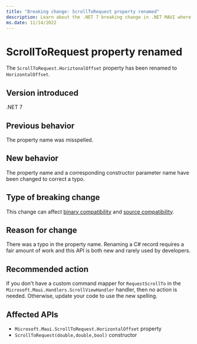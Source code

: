 ```yaml
---
title: "Breaking change: ScrollToRequest property renamed"
description: Learn about the .NET 7 breaking change in .NET MAUI where the property for horizontal offset was renamed.
ms.date: 11/14/2022
---
```

# ScrollToRequest property renamed

The `ScrollToRequest.HoriztonalOffset` property has been renamed to `HorizontalOffset`.

## Version introduced

.NET 7

## Previous behavior

The property name was misspelled.

## New behavior

The property name and a corresponding constructor parameter name have been changed to correct a typo.

## Type of breaking change

This change can affect [binary compatibility](../../categories.md#binary-compatibility) and [source compatibility](../../categories.md#source-compatibility).

## Reason for change

There was a typo in the property name. Renaming a C# record requires a fair amount of work and this API is both new and rarely used by developers.

## Recommended action

If you don't have a custom command mapper for `RequestScrollTo` in the `Microsoft.Maui.Handlers.ScrollViewHandler` handler, then no action is needed. Otherwise, update your code to use the new spelling.

## Affected APIs

- `Microsoft.Maui.ScrollToRequest.HorizontalOffset` property
- `ScrollToRequest(double,double,bool)` constructor
